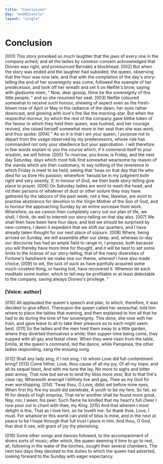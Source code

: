 ```yaml
---
title: "Conclusion"
day: "end02conclu"
layout: "single"
---
```

<div id="d02conclu" type="conclusion" who="author">
 <h1>
  Conclusion
 </h1>
 <p>
  <a name="p02970001">
   [001]
  </a>
  This story provoked so much laughter that the jaws of every one
 in the company ached; and all the ladies by common consent
  acknowledged that Dioneo was right, and pronounced Bernab&ograve; a
 blockhead.
  <a name="p02970002">
   [002]
  </a>
  But when the story was ended and the laughter had
 subsided, the queen, observing that the hour was now late, and that
 with the completion of the day's story-telling the end of her
 sovereignty was come, followed the example of her predecessor, and
 took off her wreath and set it on Neifile's brow, saying with gladsome
 mien,
  <q direct="unspecified">
   Now, dear gossip, thine be the sovereignty of this little
	people;
  </q>
  and so she resumed her seat.
  <a name="p02970003">
   [003]
  </a>
  Neifile coloured somewhat
 to receive such honour, shewing of aspect even as the fresh-blown
 rose of April or May in the radiance of the dawn, her eyes rather
 downcast, and glowing with love's fire like the morning-star. But
 when the respectful murmur, by which the rest of the company gave
 blithe token of the favour in which they held their queen, was
 hushed, and her courage revived, she raised herself somewhat more
 in her seat than she was wont, and thus spoke:
  <a name="p02970004">
   [004]
  </a>
  <q direct="unspecified">
   As so it is that
 I am your queen, I purpose not to depart from the usage observed
 by my predecessors, whose rule has commanded not only your
 obedience but your approbation. I will therefore in few words
 explain to you the course which, if it commend itself to your
 wisdom, we will follow.
   <a name="p02970005">
    [005]
   </a>
   To-morrow, you know, is Friday, and the
 next day Saturday, days which most folk find somewhat wearisome
 by reason of the viands which are then customary, to say nothing of
 the reverence in which Friday is meet to be held, seeing that 'twas
 on that day that He who died for us bore His passion; wherefore
 'twould be in my judgment both right and very seemly, if, in honour
 of God, we then bade story-telling give place to prayer.
   <a name="p02970006">
    [006]
   </a>
   On
 Saturday ladies are wont to wash the head, and rid their persons of
 whatever of dust or other soilure they may have gathered by the
 labours of the past week; not a few, likewise, are wont to practise
 abstinence for devotion to the Virgin Mother of the Son of God,
 and to honour the approaching Sunday by an entire surcease from
 work. Wherefore, as we cannot then completely carry out our
 plan of life, we shall, I think, do well to intermit our story-telling
 on that day also.
   <a name="p02970007">
    [007]
   </a>
   We shall then have been here four days; and
 lest we should be surprised by new-comers, I deem it expedient that
 we shift our quarters, and I have already taken thought for our next
 place of sojourn.
   <a name="p02970008">
    [008]
   </a>
   Where, being arrived on Sunday, we will assemble
 after our sleep; and, whereas to-day our discourse has had an ample
   field to range in, I propose, both because you will thereby have more
 time for thought, and it will be best to set some limits to the license
 of our story-telling, that of the many diversities of Fortune's handiwork
 we make one our theme, whereof I have also made choice,
   <a name="p02970009">
    [009]
   </a>
   to
 wit, the luck of such as have painfully acquired some much-coveted
 thing, or having lost, have recovered it. Whereon let each meditate
 some matter, which to tell may be profitable or at least delectable to
 the company, saving always Dioneo's privilege.
  </q>
 </p>
 <p>
  <h3>
   [Voice: author]
  </h3>
 </p>
 <p>
  <a name="p02970010">
   [010]
  </a>
  All applauded the queen's speech and plan, to which, therefore,
 it was decided to give effect. Thereupon the queen called her
 seneschal, told him where to place the tables that evening, and then
 explained to him all that he had to do during the time of her
 sovereignty. This done, she rose with her train, and gave leave to
 all to take their pleasure as to each might seem best.
  <a name="p02970011">
   [011]
  </a>
  So the ladies
 and the men hied them away to a little garden, where they diverted
 themselves a while; then supper-time being come, they supped with
 all gay and festal cheer. When they were risen from the table,
 Emilia, at the queen's command, led the dance, while Pampinea,
 the other ladies responding, sang the ensuing song.
 </p>
 <div3 type="song" who="pampinea">
  <lg>
   <a name="p02970012">
    [012]
   </a>
   <l>
    Shall any lady sing, if I not sing,
   </l>
   <l>
    I to whom Love did full contentment bring?
   </l>
  </lg>
  <lg>
   <a name="p02970013">
    [013]
   </a>
   <l>
    Come hither, Love, thou cause of all my joy,
   </l>
   <l>
    Of all my hope, and all its sequel blest,
   </l>
   <l>
    And with me tune the lay,
   </l>
   <l>
    No more to sighs and bitter past annoy,
   </l>
   <l>
    That now but serve to lend thy bliss more zest;
   </l>
   <l>
    But to that fire's clear ray,
   </l>
   <l>
    Wherewith enwrapt I blithely live and gay,
   </l>
   <l>
    Thee as my God for ever worshipping.
   </l>
  </lg>
  <lg>
   <a name="p02970014">
    [014]
   </a>
   <l>
    'Twas thou, O Love, didst set before mine eyes,
   </l>
   <l>
    When first thy fire my sould did penetrate,
   </l>
   <l>
    A youth to be my fere,
   </l>
   <l>
    So fair, so fit for deeds of high emprise,
   </l>
   <l>
    That ne'er another shall be found more great,
   </l>
   <l>
    Nay, nor, I ween, his peer:
   </l>
   <l>
    Such flame he kindled that my heart's full cheer
   </l>
   <l>
    I now pour out in chant with thee, my King.
   </l>
  </lg>
  <lg>
   <a name="p02970015">
    [015]
   </a>
   <l>
    And that wherein I most delight is this,
   </l>
   <l>
    That as I love him, so he loveth me:
   </l>
   <l>
    So thank thee, Love, I must.
   </l>
   <l>
    For whatsoe'er this world can yield of bliss
   </l>
   <l>
    Is mine, and in the next at peace to be
   </l>
   <l>
    I hope through that full trust
   </l>
   <l>
    I place in him. And thou, O God, that dost
   </l>
   <l>
    It see, wilt grant of joy thy plenishing.
   </l>
  </lg>
 </div3>
 <p>
  <a name="p02970016">
   [016]
  </a>
  Some other songs and dances followed, to the accompaniment
      of divers sorts of music; after which, the queen deeming it time to
      go to rest, all, following in the wake of the torches, sought their
      several chambers. The next two days they devoted to the duties
      to which the queen had adverted, looking forward to the Sunday
      with eager expectancy.
 </p>
</div>